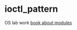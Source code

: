 # ioctl_pattern
OS lab work
[book about modules](https://ruvds.com/wp-content/uploads/2022/10/The-Linux-Kernel-Module-Programming-Guide-ru.pdf)
